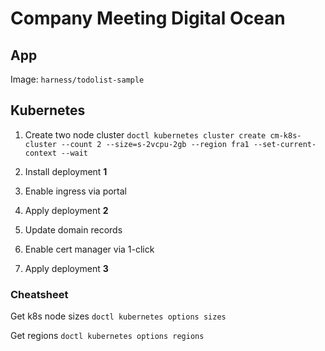 # Company Meeting Digital Ocean

## App

Image: `harness/todolist-sample`

## Kubernetes

1. Create two node cluster 
`doctl kubernetes cluster create cm-k8s-cluster --count 2 --size=s-2vcpu-2gb --region fra1 --set-current-context --wait`

2. Install deployment **1**
3. Enable ingress via portal
4. Apply deployment **2**
5. Update domain records
6. Enable cert manager via 1-click
7. Apply deployment **3**


### Cheatsheet

Get k8s node sizes
`doctl kubernetes options sizes`

Get regions
`doctl kubernetes options regions`